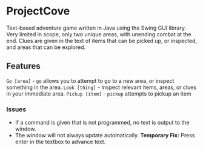 # ProjectCove
Text-based adventure game written in Java using the Swing GUI library. Very limited in scope, only two unique areas, with unending combat at the end. Clues are given in the text of items that can be picked up, or inspected, and areas that can be explored.

## Features
`Go [area]` - `go` allows you to attempt to go to a new area, or inspect something in the area.
`Look [thing]` - Inspect relevant items, areas, or clues in your immediate area.
`Pickup [item]` - `pickup` attempts to pickup an item

### Issues
- If a command is given that is not programmed, no text is output to the window.
- The window will not always update automatically. **Temporary Fix:** Press enter in the textbox to advance text.
